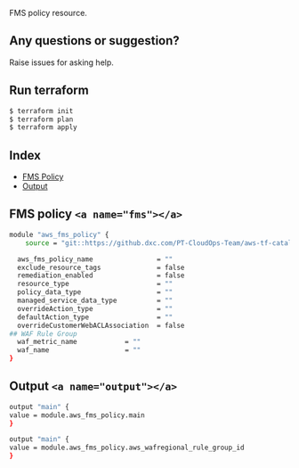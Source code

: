 FMS policy resource.

## Any questions or suggestion?

Raise issues for asking help.

## Run terraform

```bash
$ terraform init
$ terraform plan
$ terraform apply
```

## Index

- [FMS Policy](#fms)
- [Output](#output)

## FMS policy `<a name="fms"></a>`

```bash
module "aws_fms_policy" {
    source = "git::https://github.dxc.com/PT-CloudOps-Team/aws-tf-catalog/terraform-aws-fms-policy"

  aws_fms_policy_name                = ""
  exclude_resource_tags              = false
  remediation_enabled                = false
  resource_type                      = ""
  policy_data_type                   = ""
  managed_service_data_type          = ""
  overrideAction_type                = ""
  defaultAction_type                 = ""
  overrideCustomerWebACLAssociation  = false
## WAF Rule Group
  waf_metric_name  		     = ""
  waf_name    			     = ""
}
```

## Output `<a name="output"></a>`

```bash
output "main" {
value = module.aws_fms_policy.main
}

output "main" {
value = module.aws_fms_policy.aws_wafregional_rule_group_id
}
```
